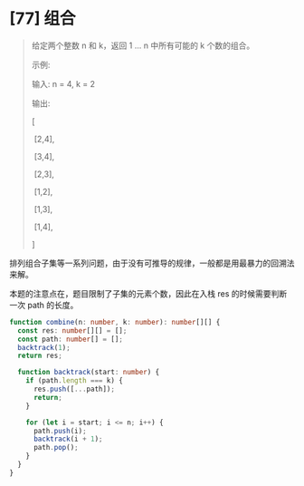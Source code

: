 # [77] 组合

> 给定两个整数 n 和 k，返回 1 ... n 中所有可能的 k 个数的组合。
>
> 示例:
>
> 输入: n = 4, k = 2
>
> 输出:
>
> [
>
> ⁠ [2,4],
>
> ⁠ [3,4],
>
> ⁠ [2,3],
>
> ⁠ [1,2],
>
> ⁠ [1,3],
>
> ⁠ [1,4],
>
> ]

排列组合子集等一系列问题，由于没有可推导的规律，一般都是用最暴力的回溯法来解。

本题的注意点在，题目限制了子集的元素个数，因此在入栈 res 的时候需要判断一次 path 的长度。

```ts
function combine(n: number, k: number): number[][] {
  const res: number[][] = [];
  const path: number[] = [];
  backtrack(1);
  return res;

  function backtrack(start: number) {
    if (path.length === k) {
      res.push([...path]);
      return;
    }

    for (let i = start; i <= n; i++) {
      path.push(i);
      backtrack(i + 1);
      path.pop();
    }
  }
}
```
